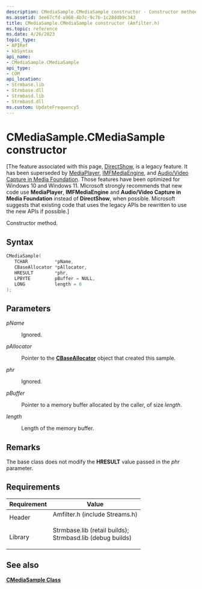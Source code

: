 ```yaml
---
description: CMediaSample.CMediaSample constructor - Constructor method.
ms.assetid: 3ee67cfd-a968-4b7c-9c7b-1c28ddb9c343
title: CMediaSample.CMediaSample constructor (Amfilter.h)
ms.topic: reference
ms.date: 4/26/2023
topic_type: 
- APIRef
- kbSyntax
api_name: 
- CMediaSample.CMediaSample
api_type: 
- COM
api_location: 
- Strmbase.lib
- Strmbase.dll
- Strmbasd.lib
- Strmbasd.dll
ms.custom: UpdateFrequency5
---
```


# CMediaSample.CMediaSample constructor

\[The feature associated with this page, [DirectShow](/windows/win32/directshow/directshow), is a legacy feature. It has been superseded by [MediaPlayer](/uwp/api/Windows.Media.Playback.MediaPlayer), [IMFMediaEngine](/windows/win32/api/mfmediaengine/nn-mfmediaengine-imfmediaengine), and [Audio/Video Capture in Media Foundation](windows/win32/medfound/audio-video-capture-in-media-foundation). Those features have been optimized for Windows 10 and Windows 11. Microsoft strongly recommends that new code use **MediaPlayer**, **IMFMediaEngine** and **Audio/Video Capture in Media Foundation** instead of **DirectShow**, when possible. Microsoft suggests that existing code that uses the legacy APIs be rewritten to use the new APIs if possible.\]

Constructor method.

## Syntax


```C++
CMediaSample(
   TCHAR          *pName,
   CBaseAllocator *pAllocator,
   HRESULT        *phr,
   LPBYTE         pBuffer = NULL,
   LONG           length = 0
);
```



## Parameters

<dl> <dt>

*pName* 
</dt> <dd>

Ignored.

</dd> <dt>

*pAllocator* 
</dt> <dd>

Pointer to the [**CBaseAllocator**](cbaseallocator.md) object that created this sample.

</dd> <dt>

*phr* 
</dt> <dd>

Ignored.

</dd> <dt>

*pBuffer* 
</dt> <dd>

Pointer to a memory buffer allocated by the caller, of size *length*.

</dd> <dt>

*length* 
</dt> <dd>

Length of the memory buffer.

</dd> </dl>

## Remarks

The base class does not modify the **HRESULT** value passed in the *phr* parameter.

## Requirements



| Requirement | Value |
|--------------------|--------------------------------------------------------------------------------------------------------------------------------------------------------------------------------------------|
| Header<br/>  | <dl> <dt>Amfilter.h (include Streams.h)</dt> </dl>                                                                                  |
| Library<br/> | <dl> <dt>Strmbase.lib (retail builds); </dt> <dt>Strmbasd.lib (debug builds)</dt> </dl> |



## See also

<dl> <dt>

[**CMediaSample Class**](cmediasample.md)
</dt> </dl>

 

 





